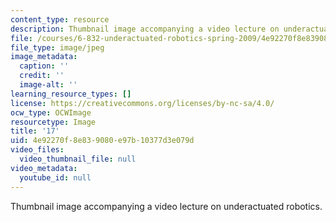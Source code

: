 ```yaml
---
content_type: resource
description: Thumbnail image accompanying a video lecture on underactuated robotics.
file: /courses/6-832-underactuated-robotics-spring-2009/4e92270f8e839080e97b10377d3e079d_17.jpg
file_type: image/jpeg
image_metadata:
  caption: ''
  credit: ''
  image-alt: ''
learning_resource_types: []
license: https://creativecommons.org/licenses/by-nc-sa/4.0/
ocw_type: OCWImage
resourcetype: Image
title: '17'
uid: 4e92270f-8e83-9080-e97b-10377d3e079d
video_files:
  video_thumbnail_file: null
video_metadata:
  youtube_id: null
---
```

Thumbnail image accompanying a video lecture on underactuated robotics.